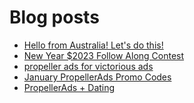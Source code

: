 # Blog posts
<!-- BLOG-POST-LIST:START -->
- [Hello from Australia! Let&#39;s do this!](https://afflift.com/f/threads/hello-from-australia-lets-do-this.10167/)
- [New Year $2023 Follow Along Contest](https://afflift.com/f/threads/new-year-2023-follow-along-contest.10177/)
- [propeller ads for victorious ads](https://afflift.com/f/threads/propeller-ads-for-victorious-ads.10191/)
- [January PropellerAds Promo Codes](https://afflift.com/f/threads/january-propellerads-promo-codes.10169/)
- [PropellerAds + Dating](https://afflift.com/f/threads/propellerads-dating.10188/)
<!-- BLOG-POST-LIST:END -->
